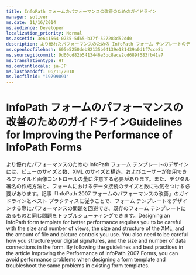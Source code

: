 ```yaml
---
title: InfoPath フォームのパフォーマンスの改善のためのガイドライン
manager: soliver
ms.date: 11/16/2014
ms.audience: Developer
localization_priority: Normal
ms.assetid: 3e641564-0735-5d65-b37f-527283d52dd0
description: より優れたパフォーマンスのための InfoPath フォーム テンプレートのデザインには、ビューのサイズと数、XML のサイズと構造、およびユーザーが使用できるファイルと画像コントロールの量に注意する必要があります。また、デジタル署名の作成方法と、フォームにおけるデータ接続のサイズと数にも気をつける必要があります。記事「InfoPath 2007 フォームのパフォーマンスの改善」のガイドラインとベスト プラクティスに従うことで、フォーム テンプレートをデザインする際にパフォーマンスの問題を回避でき、既存のフォーム テンプレートにあるものと同じ問題をトラブルシューティングできます。
ms.openlocfilehash: 605e5250deb82135b04139e181439a0d1f7cce8b
ms.sourcegitcommit: 9d60cd82b5413446e5bc8ace2cd689f683fb41a7
ms.translationtype: HT
ms.contentlocale: ja-JP
ms.lasthandoff: 06/11/2018
ms.locfileid: "19799091"
---
```

# <a name="guidelines-for-improving-the-performance-of-infopath-forms"></a><span data-ttu-id="660cf-105">InfoPath フォームのパフォーマンスの改善のためのガイドライン</span><span class="sxs-lookup"><span data-stu-id="660cf-105">Guidelines for Improving the Performance of InfoPath Forms</span></span>

<span data-ttu-id="660cf-p102">より優れたパフォーマンスのための InfoPath フォーム テンプレートのデザインには、ビューのサイズと数、XML のサイズと構造、およびユーザーが使用できるファイルと画像コントロールの量に注意する必要があります。また、デジタル署名の作成方法と、フォームにおけるデータ接続のサイズと数にも気をつける必要があります。記事「InfoPath 2007 フォームのパフォーマンスの改善」のガイドラインとベスト プラクティスに従うことで、フォーム テンプレートをデザインする際にパフォーマンスの問題を回避でき、既存のフォーム テンプレートにあるものと同じ問題をトラブルシューティングできます。</span><span class="sxs-lookup"><span data-stu-id="660cf-p102">Designing an InfoPath form template for better performance requires you to be careful with the size and number of views, the size and structure of the XML, and the amount of file and picture controls you use. You also need to be careful how you structure your digital signatures, and the size and number of data connections in the form. By following the guidelines and best practices in the article Improving the Performance of InfoPath 2007 Forms, you can avoid performance problems when designing a form template and troubleshoot the same problems in existing form templates.</span></span>
  

